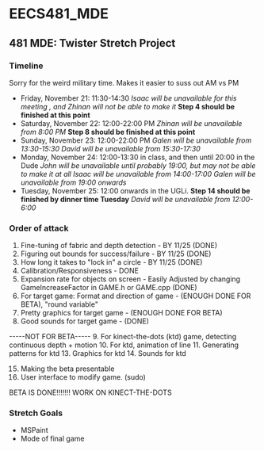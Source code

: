 EECS481_MDE
===========

481 MDE: Twister Stretch Project
--------------------------------

### Timeline
Sorry for the weird military time. Makes it easier to suss out AM vs PM
* Friday, November 21: 11:30-14:30
*Isaac will be unavailable for this meeting*
*, and Zhinan will not be able to make it*
**Step 4 should be finished at this point**
* Saturday, November 22: 12:00-22:00 PM
*Zhinan will be unavailable from 8:00 PM*
**Step 8 should be finished at this point**
* Sunday, November 23: 12:00-22:00 PM
*Galen will be unavailable from 13:30-15:30*
*David will be unavailable from 15:30-17:30*
* Monday, November 24: 12:00-13:30 in class, and then until 20:00 in the Dude
*John will be unavailable until probably 19:00, but may not be able to make it at all*
*Isaac will be unavailable from 14:00-17:00*
*Galen will be unavailable from 19:00 onwards*
* Tuesday, November 25: 12:00 onwards in the UGLi.
**Step 14 should be finished by dinner time Tuesday**
*David will be unavailable from 12:00-6:00*

### Order of attack
1. Fine-tuning of fabric and depth detection    - BY 11/25 (DONE)
2. Figuring out bounds for success/failure      - BY 11/25 (DONE)
3. How long it takes to "lock in" a circle      - BY 11/25 (DONE)
4. Calibration/Responsiveness                   - DONE
5. Expansion rate for objects on screen         - Easily Adjusted by changing GameIncreaseFactor in GAME.h or GAME.cpp (DONE)
6. For target game: Format and direction of game  - (ENOUGH DONE FOR BETA), "round variable"
7. Pretty graphics for target game              - (ENOUGH DONE FOR BETA)
8. Good sounds for target game                  - (DONE)


-----NOT FOR BETA-----
9. For kinect-the-dots (ktd) game, detecting continuous depth + motion
10. For ktd, animation of line
11. Generating patterns for ktd
13. Graphics for ktd
14. Sounds for ktd

15. Making the beta presentable
16. User interface to modify game. (sudo)

BETA IS DONE!!!!!!! WORK ON KINECT-THE-DOTS

### Stretch Goals
* MSPaint
* Mode of final game
